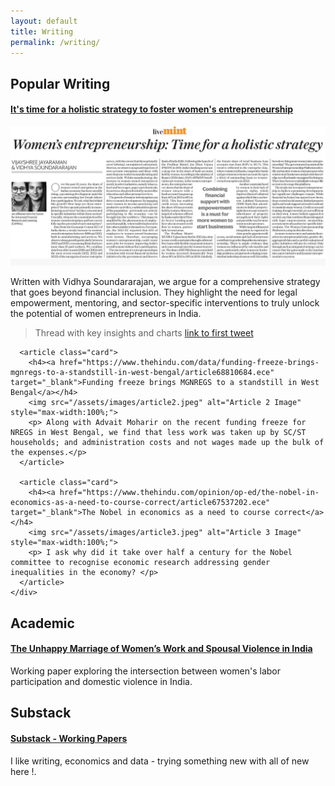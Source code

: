 ```yaml
---
layout: default
title: Writing
permalink: /writing/
---
```


<div class="container">

  <!-- Popular Writing -->
  <section class="section">
    <h2>Popular Writing</h2>
    <div class="card-grid">
    <article class="card">
  <h4><a href="https://www.livemint.com/opinion/online-views/women-entrepreneurship-empowerment-labour-force-participation-economic-census-mudra-yojana-pmjdy-businesswomen-11753091186409.html" target="_blank">  It's time for a holistic strategy to foster women's entrepreneurship </a></h4>
  <img src="/assets/images/article1.jpeg" alt="Article 1 Image" style="max-width:100%;">
  <p>Written with Vidhya Soundararajan, we argue for a comprehensive strategy that goes beyond financial inclusion. They highlight the need for legal empowerment, mentoring, and sector-specific interventions to truly unlock the potential of women entrepreneurs in India.</p>
  
  <!-- Twitter Thread Embed -->
  <blockquote class="twitter-tweet">
    <p lang="en" dir="ltr">Thread with key insights and charts <a href="https://x.com/Vijayshreeeee/status/1947974590334152807">link to first tweet</a></p>
  </blockquote> 
  <script async src="https://platform.twitter.com/widgets.js" charset="utf-8"></script>
</article>

      <article class="card">
        <h4><a href="https://www.thehindu.com/data/funding-freeze-brings-mgnregs-to-a-standstill-in-west-bengal/article68810684.ece" target="_blank">Funding freeze brings MGNREGS to a standstill in West Bengal</a></h4>
        <img src="/assets/images/article2.jpeg" alt="Article 2 Image" style="max-width:100%;">
        <p> Along with Advait Moharir on the recent funding freeze for NREGS in West Bengal, we find that less work was taken up by SC/ST households; and administration costs and not wages made up the bulk of the expenses.</p>
      </article>

      <article class="card">
        <h4><a href="https://www.thehindu.com/opinion/op-ed/the-nobel-in-economics-as-a-need-to-course-correct/article67537202.ece" target="_blank">The Nobel in economics as a need to course correct</a></h4>
        <img src="/assets/images/article3.jpeg" alt="Article 3 Image" style="max-width:100%;">
        <p> I ask why did it take over half a century for the Nobel committee to recognise economic research addressing gender inequalities in the economy? </p>
      </article>
    </div>
  </section>

  <!-- Academic -->
  <section class="section">
    <h2>Academic</h2>
    <div class="card-grid">
      <article class="card">
        <h4><a href="https://azimpremjiuniversity.edu.in/publications/2023/cse-working-paper-series/the-unhappy-marriage-of-womens-work-and-spousal-violence-in-india" target="_blank">
        The Unhappy Marriage of Women’s Work and Spousal Violence in India</a></h4>
        <p>Working paper exploring the intersection between women's labor participation and domestic violence in India.</p>
      </article>
    </div>
  </section>

  <!-- Substack -->
  <section class="section">
    <h2>Substack</h2>
    <div class="card-grid">
      <article class="card">
        <h4><a href="https://substack.com/@vijayshreejayaraman" target="_blank">Substack - Working Papers</a></h4>
        <p>I like writing, economics and data - trying something new with all of new here !.</p>
      </article>
    </div>
  </section>

</div>
